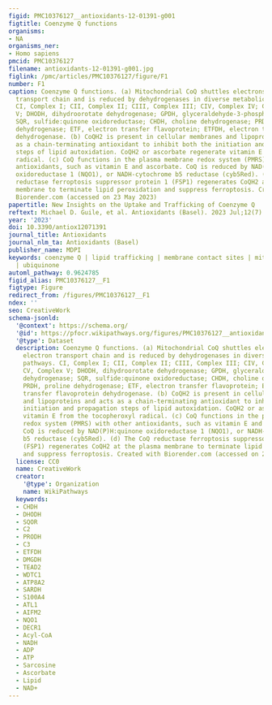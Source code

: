 ```yaml
---
figid: PMC10376127__antioxidants-12-01391-g001
figtitle: Coenzyme Q functions
organisms:
- NA
organisms_ner:
- Homo sapiens
pmcid: PMC10376127
filename: antioxidants-12-01391-g001.jpg
figlink: /pmc/articles/PMC10376127/figure/F1
number: F1
caption: Coenzyme Q functions. (a) Mitochondrial CoQ shuttles electrons in the electron
  transport chain and is reduced by dehydrogenases in diverse metabolic pathways.
  CI, Complex I; CII, Complex II; CIII, Complex III; CIV, Complex IV; CV, Complex
  V; DHODH, dihydroorotate dehydrogenase; GPDH, glyceraldehyde-3-phosphate dehydrogenase;
  SQR, sulfide:quinone oxidoreductase; CHDH, choline dehydrogenase; PRDH, proline
  dehydrogenase; ETF, electron transfer flavoprotein; ETFDH, electron transfer flavoprotein
  dehydrogenase. (b) CoQH2 is present in cellular membranes and lipoproteins and acts
  as a chain-terminating antioxidant to inhibit both the initiation and propagation
  steps of lipid autoxidation. CoQH2 or ascorbate regenerate vitamin E from the tocopheroxyl
  radical. (c) CoQ functions in the plasma membrane redox system (PMRS) with other
  antioxidants, such as vitamin E and ascorbate. CoQ is reduced by NAD(P)H:quinone
  oxidoreductase 1 (NQO1), or NADH-cytochrome b5 reductase (cyb5Red). (d) The CoQ
  reductase ferroptosis suppressor protein 1 (FSP1) regenerates CoQH2 at the plasma
  membrane to terminate lipid peroxidation and suppress ferroptosis. Created with
  Biorender.com (accessed on 23 May 2023)
papertitle: New Insights on the Uptake and Trafficking of Coenzyme Q
reftext: Michael D. Guile, et al. Antioxidants (Basel). 2023 Jul;12(7).
year: '2023'
doi: 10.3390/antiox12071391
journal_title: Antioxidants
journal_nlm_ta: Antioxidants (Basel)
publisher_name: MDPI
keywords: coenzyme Q | lipid trafficking | membrane contact sites | mitochondria transport
  | ubiquinone
automl_pathway: 0.9624785
figid_alias: PMC10376127__F1
figtype: Figure
redirect_from: /figures/PMC10376127__F1
ndex: ''
seo: CreativeWork
schema-jsonld:
  '@context': https://schema.org/
  '@id': https://pfocr.wikipathways.org/figures/PMC10376127__antioxidants-12-01391-g001.html
  '@type': Dataset
  description: Coenzyme Q functions. (a) Mitochondrial CoQ shuttles electrons in the
    electron transport chain and is reduced by dehydrogenases in diverse metabolic
    pathways. CI, Complex I; CII, Complex II; CIII, Complex III; CIV, Complex IV;
    CV, Complex V; DHODH, dihydroorotate dehydrogenase; GPDH, glyceraldehyde-3-phosphate
    dehydrogenase; SQR, sulfide:quinone oxidoreductase; CHDH, choline dehydrogenase;
    PRDH, proline dehydrogenase; ETF, electron transfer flavoprotein; ETFDH, electron
    transfer flavoprotein dehydrogenase. (b) CoQH2 is present in cellular membranes
    and lipoproteins and acts as a chain-terminating antioxidant to inhibit both the
    initiation and propagation steps of lipid autoxidation. CoQH2 or ascorbate regenerate
    vitamin E from the tocopheroxyl radical. (c) CoQ functions in the plasma membrane
    redox system (PMRS) with other antioxidants, such as vitamin E and ascorbate.
    CoQ is reduced by NAD(P)H:quinone oxidoreductase 1 (NQO1), or NADH-cytochrome
    b5 reductase (cyb5Red). (d) The CoQ reductase ferroptosis suppressor protein 1
    (FSP1) regenerates CoQH2 at the plasma membrane to terminate lipid peroxidation
    and suppress ferroptosis. Created with Biorender.com (accessed on 23 May 2023)
  license: CC0
  name: CreativeWork
  creator:
    '@type': Organization
    name: WikiPathways
  keywords:
  - CHDH
  - DHODH
  - SQOR
  - C2
  - PRODH
  - C3
  - ETFDH
  - DMGDH
  - TEAD2
  - WDTC1
  - ATP8A2
  - SARDH
  - S100A4
  - ATL1
  - AIFM2
  - NQO1
  - DECR1
  - Acyl-CoA
  - NADH
  - ADP
  - ATP
  - Sarcosine
  - Ascorbate
  - Lipid
  - NAD+
---
```


